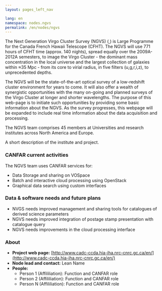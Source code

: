 ```yaml
---
layout: pages_left_nav

lang: en
namespace: nodes.ngvs
permalink: /en/nodes/ngvs
---
```


<!-- Content start -->

The Next Generation Virgo Cluster Survey (NGVS) (<a href="http://astrowww.phys.uvic.ca/~lff/NGVS/Home.html"> </a>) is  Large Programme for the Canada French Hawaii Telescope (CFHT). The NGVS will use 771 hours of CFHT time (approx. 140 nights), spread equally over the  2009A-2012A semesters, to image the Virgo Cluster - the dominant mass concentration in the local universe and the largest collection of galaxies within ≈35 Mpc - from its core to virial radius, in five filters (u,g,r,i,z), to unprecedented depths.  

The NGVS will be the state-of-the-art optical survey of a low-redshift cluster environment for years to come. It will also offer a wealth of synergistic opportunities with the many on-going and planned surveys of the Virgo Cluster at longer and shorter wavelengths. The purpose of this web-page is to initiate such opportunities by providing some basic information about the NGVS. As the survey progresses, this webpage will be expanded to include real time information about the data acquisition and processing.

The NGVS team comprises 45 members at Universities and research institutes across North America and  Europe.

A short description of the institute and project.



### CANFAR current activities

The NGVS team uses CANFAR services for:


* Data Storage and sharing on VOSpace 
* Batch and interactive cloud processing using OpenStack
* Graphical data search using custom interfaces

### Data & software needs and future plans

* NVGS needs improved management and sharing tools for catalogues of derived science parameters 
* NGVS needs improved integration of postage stamp presentation with catalogue query
* NGVS needs improvements in the cloud processing interface


### About

* **Project web page:** [http://www.cadc-ccda.hia-iha.nrc-cnrc.gc.ca/en/](http://www.cadc-ccda.hia-iha.nrc-cnrc.gc.ca/en/)
* **Node lead and contact:** Lean Name
* **People:**
  * Person 1 (Affililiation): Function and CANFAR role
  * Person 2 (Affililiation): Function and CANFAR role
  * Person N (Affililiation): Function and CANFAR role



<!-- Content end -->
